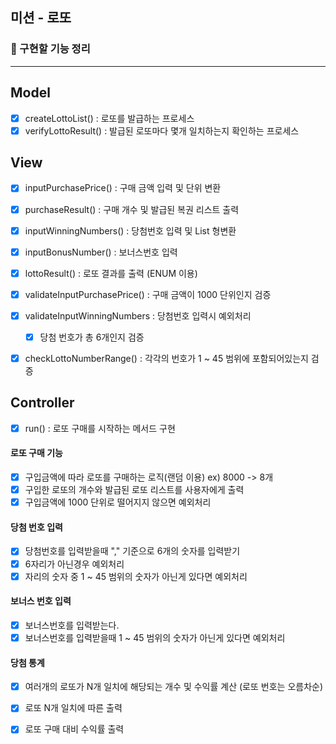 ## 미션 - 로또

### 🚀 구현할 기능 정리

---
## Model
- [x] createLottoList() : 로또를 발급하는 프로세스
- [x] verifyLottoResult() : 발급된 로또마다 몇개 일치하는지 확인하는 프로세스 

## View
- [x] inputPurchasePrice() : 구매 금액 입력 및 단위 변환
- [x] purchaseResult() : 구매 개수 및 발급된 복권 리스트 출력
- [x] inputWinningNumbers() : 당첨번호 입력 및 List 형변환
- [x] inputBonusNumber() : 보너스번호 입력
- [x] lottoResult() : 로또 결과를 출력 (ENUM 이용)


- [x] validateInputPurchasePrice() : 구매 금액이 1000 단위인지 검증
- [x] validateInputWinningNumbers : 당첨번호 입력시 예외처리
  - [x] 당첨 번호가 총 6개인지 검증
- [x] checkLottoNumberRange() : 각각의 번호가 1 ~ 45 범위에 포함되어있는지 검증

## Controller
- [x] run() : 로또 구매를 시작하는 메서드 구현 

#### 로또 구매 기능
  - [x] 구입금액에 따라 로또를 구매하는 로직(랜덤 이용) ex) 8000 ->  8개
  - [x] 구입한 로또의 개수와 발급된 로또 리스트를 사용자에게 출력
  - [x] 구입금액에 1000 단위로 떨어지지 않으면 예외처리
#### 당첨 번호 입력
  - [x] 당첨번호를 입력받을때 "," 기준으로 6개의 숫자를 입력받기
  - [x] 6자리가 아닌경우 예외처리
  - [x] 자리의 숫자 중 1 ~ 45 범위의 숫자가 아닌게 있다면 예외처리
#### 보너스 번호 입력
  - [x] 보너스번호를 입력받는다.
  - [x] 보너스번호를 입력받을때 1 ~ 45 범위의 숫자가 아닌게 있다면 예외처리
#### 당첨 통계
  - [x] 여러개의 로또가 N개 일치에 해당되는 개수 및 수익률 계산 (로또 번호는 오름차순)
  - [x] 로또 N개 일치에 따른 출력
  - [x] 로또 구매 대비 수익률 출력 

